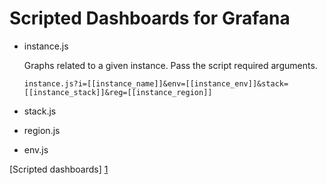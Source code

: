 # Scripted Dashboards for Grafana

  - instance.js
    
    Graphs related to a given instance. Pass the script required arguments.
    
    `instance.js?i=[[instance_name]]&env=[[instance_env]]&stack=[[instance_stack]]&reg=[[instance_region]]`
    
  - stack.js
  - region.js
  - env.js

[Scripted dashboards] [1] 

[1]:http://grafana.org/docs/features/scripted_dashboards/

